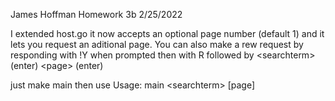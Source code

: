 James Hoffman
Homework 3b
2/25/2022

I extended host.go it now accepts an optional page number (default 1) and it lets you request an aditional page. 
You can also make a rew request by responding with !Y when prompted then with R followed by \<searchterm\> (enter) \<page\> (enter)

just make main then use Usage: main \<searchterm\> [page]
